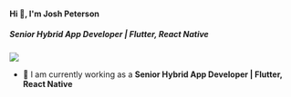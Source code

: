 #### Hi 👋, I'm Josh Peterson
##### **Senior Hybrid App Developer | Flutter, React Native**

[![](https://visitcount.itsvg.in/api?id=joshpeterson30489&icon=0&color=9)](https://visitcount.itsvg.in)

- 🔭 I am currently working as a **Senior Hybrid App Developer | Flutter, React Native**
